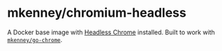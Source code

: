 # mkenney/chromium-headless
A Docker base image with [Headless Chrome](https://developers.google.com/web/updates/2017/04/headless-chrome) installed. Built to work with [`mkenney/go-chrome`](https://github.com/mkenney/go-chrome).
